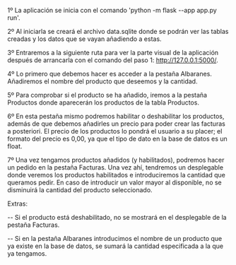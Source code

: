 1º La aplicación se inicia con el comando 'python -m flask --app app.py run'.

2º Al iniciarla se creará el archivo data.sqlite donde se podrán ver las tablas creadas y los datos que se vayan añadiendo a estas.

3º Entraremos a la siguiente ruta para ver la parte visual de la aplicación después de arrancarla con el comando del paso 1: http://127.0.0.1:5000/.

4º Lo primero que debemos hacer es acceder a la pestaña Albaranes. Añadiremos el nombre del producto que deseemos y la cantidad.

5º Para comprobar si el producto se ha añadido, iremos a la pestaña Productos donde aparecerán los productos de la tabla Productos.

6º En esta pestaña mismo podremos habilitar o deshabilitar los productos, además de que debemos añadirles un precio para poder crear las facturas a posteriori. El precio de los productos lo pondrá el usuario a su placer; el formato del precio es 0,00, ya que el tipo de dato en la base de datos es un float.

7º Una vez tengamos productos añadidos (y habilitados), podremos hacer un pedido en la pestaña Facturas. Una vez ahí, tendremos un desplegable donde veremos los productos habilitados e introduciremos la cantidad que queramos pedir. En caso de introducir un valor mayor al disponible, no se disminuirá la cantidad del producto seleccionado.

Extras:

-- Si el producto está deshabilitado, no se mostrará en el desplegable de la pestaña Facturas.

-- Si en la pestaña Albaranes introducimos el nombre de un producto que ya existe en la base de datos, se sumará la cantidad especificada a la que ya tengamos.